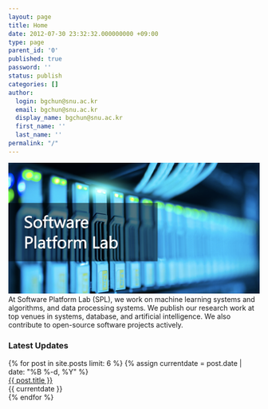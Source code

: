 ```yaml
---
layout: page
title: Home
date: 2012-07-30 23:32:32.000000000 +09:00
type: page
parent_id: '0'
published: true
password: ''
status: publish
categories: []
author:
  login: bgchun@snu.ac.kr
  email: bgchun@snu.ac.kr
  display_name: bgchun@snu.ac.kr
  first_name: ''
  last_name: ''
permalink: "/"
---
```


<div class="main_page">
  <div class="main_first_column">
    <img src="./assets/resources/spl_landing_logo.png">
    <div class="reading_box">
        At Software Platform Lab (SPL), we work on machine learning systems and algorithms, and data processing systems. We publish our research work at top venues in systems, database, and artificial intelligence. We also contribute to open-source software projects actively.
    </div>
  </div>
  <div class="main_second_column">
    <h3>Latest Updates</h3>
    {% for post in site.posts limit: 6 %}
      {% assign currentdate = post.date | date: "%B %-d, %Y" %}
      <div class="update_contents">
        <a href="{{ post.permalink }}">{{ post.title }}</a>
      </div>
      <div class="update_date">{{ currentdate }}</div>
    {% endfor %}
  </div>
</div>
